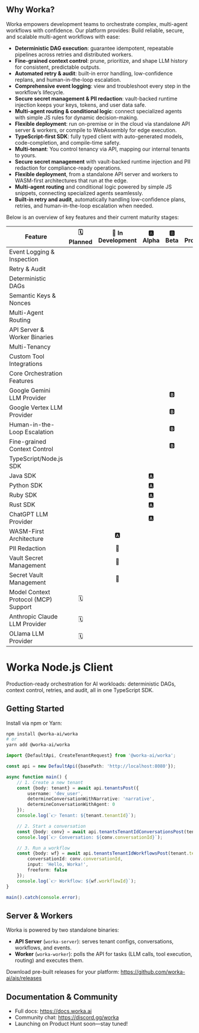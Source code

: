 ## Why Worka?

Worka empowers development teams to orchestrate complex, multi-agent workflows with confidence. Our platform provides:
Build reliable, secure, and scalable multi-agent workflows with ease:

- **Deterministic DAG execution**: guarantee idempotent, repeatable pipelines across retries and distributed workers.
- **Fine-grained context control**: prune, prioritize, and shape LLM history for consistent, predictable outputs.
- **Automated retry & audit**: built-in error handling, low-confidence replans, and human-in-the-loop escalation.
- **Comprehensive event logging**: view and troubleshoot every step in the workflow’s lifecycle.
- **Secure secret management & PII redaction**: vault-backed runtime injection keeps your keys, tokens, and user data
  safe.
- **Multi-agent routing & conditional logic**: connect specialized agents with simple JS rules for dynamic
  decision-making.
- **Flexible deployment**: run on-premise or in the cloud via standalone API server & workers, or compile to WebAssembly
  for edge execution.
- **TypeScript-first SDK**: fully typed client with auto-generated models, code-completion, and compile-time safety.
- **Multi-tenant**: You control tenancy via API, mapping our internal tenants to yours.
- **Secure secret management** with vault-backed runtime injection and PII redaction for compliance-ready operations.
- **Flexible deployment**, from a standalone API server and workers to WASM-first architectures that run at the edge.
- **Multi-agent routing** and conditional logic powered by simple JS snippets, connecting specialized agents seamlessly.
- **Built-in retry and audit**, automatically handling low-confidence plans, retries, and human-in-the-loop escalation
  when needed.

Below is an overview of key features and their current maturity stages:

| Feature                              | 🗓️ Planned | 🔧 In Development | 🅰️ Alpha | 🅱️ Beta | 🚀 Production | ⚠️ Deprecated |
|--------------------------------------|:-----------:|:-----------------:|:---------:|:--------:|:-------------:|:-------------:|
| Event Logging & Inspection           |             |                   |           |          |      🚀       |               |
| Retry & Audit                        |             |                   |           |          |      🚀       |               |
| Deterministic DAGs                   |             |                   |           |          |      🚀       |               |
| Semantic Keys & Nonces               |             |                   |           |          |      🚀       |               |
| Multi-Agent Routing                  |             |                   |           |          |      🚀       |               |
| API Server & Worker Binaries         |             |                   |           |          |      🚀       |               |
| Multi-Tenancy                        |             |                   |           |          |      🚀       |               |~~
| Custom Tool Integrations             |             |                   |           |          |      🚀       |               |
| Core Orchestration Features          |             |                   |           |          |      🚀       |               |
| Google Gemini LLM Provider           |             |                   |           |   🅱️    |               |               |
| Google Vertex LLM Provider           |             |                   |           |   🅱️    |               |               |
| Human-in-the-Loop Escalation         |             |                   |           |   🅱️    |               |               |
| Fine-grained Context Control         |             |                   |           |   🅱️    |               |               |
| TypeScript/Node.js SDK               |             |                   |           |          |      🚀       |               |
| Java SDK                             |             |                   |    🅰️    |          |               |               |
| Python SDK                           |             |                   |    🅰️    |          |               |               |
| Ruby SDK                             |             |                   |    🅰️    |          |               |               |
| Rust SDK                             |             |                   |    🅰️    |          |               |               |
| ChatGPT LLM Provider                 |             |                   |    🅰️    |          |               |               |
| WASM-First Architecture              |             |        🅰️        |           |          |               |               |
| PII Redaction                        |             |        🔧         |           |          |               |               |
| Vault Secret Management              |             |        🔧         |           |          |               |               |
| Secret Vault Management              |             |        🔧         |           |          |               |               |
| Model Context Protocol (MCP) Support |     🗓️     |                   |           |          |               |               |
| Anthropic Claude LLM Provider        |     🗓      |                   |           |    ️     |               |               |
| OLlama LLM Provider                  |     🗓      |                   |           |          |               |               |

# Worka Node.js Client

Production-ready orchestration for AI workloads: deterministic DAGs, context control, retries, and audit, all in one
TypeScript SDK.

## Getting Started

Install via npm or Yarn:

```bash
npm install @worka-ai/worka
# or
yarn add @worka-ai/worka
```

```ts
import {DefaultApi, CreateTenantRequest} from '@worka-ai/worka';

const api = new DefaultApi({basePath: 'http://localhost:8080'});

async function main() {
    // 1. Create a new tenant
    const {body: tenant} = await api.tenantsPost({
        username: 'dev_user',
        determineConversationWithNarrative: 'narrative',
        determineConversationWithAgent: 0
    });
    console.log(`👉 Tenant: ${tenant.tenantId}`);

    // 2. Start a conversation
    const {body: conv} = await api.tenantsTenantIdConversationsPost(tenant.tenantId, {});
    console.log(`👉 Conversation: ${conv.conversationId}`);

    // 3. Run a workflow
    const {body: wf} = await api.tenantsTenantIdWorkflowsPost(tenant.tenantId, {
        conversationId: conv.conversationId,
        input: 'Hello, Worka!',
        freeform: false
    });
    console.log(`👉 Workflow: ${wf.workflowId}`);
}

main().catch(console.error);
```

## Server & Workers

Worka is powered by two standalone binaries:

- **API Server** (`worka-server`): serves tenant configs, conversations, workflows, and events.
- **Worker** (`worka-worker`): polls the API for tasks (LLM calls, tool execution, routing) and executes them.

Download pre-built releases for your platform: https://github.com/worka-ai/ais/releases

## Documentation & Community

- Full docs: https://docs.worka.ai
- Community chat: https://discord.gg/worka
- Launching on Product Hunt soon—stay tuned!
